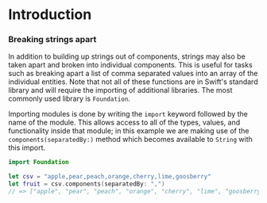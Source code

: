 # Introduction

### Breaking strings apart

In addition to building up strings out of components, strings may also be taken apart and broken into individual components. This is useful for tasks such as breaking apart a list of comma separated values into an array of the individual entities. Note that not all of these functions are in Swift's standard library and will require the importing of additional libraries. The most commonly used library is `Foundation`.

Importing modules is done by writing the `import` keyword followed by the name of the module. This allows access to all of the types, values, and functionality inside that module; in this example we are making use of the `components(separatedBy:)` method which becomes available to `String` with this import.

```swift
import Foundation

let csv = "apple,pear,peach,orange,cherry,lime,goosberry"
let fruit = csv.components(separatedBy: ",")
// => ["apple", "pear", "peach", "orange", "cherry", "lime", "goosberry"]
```
